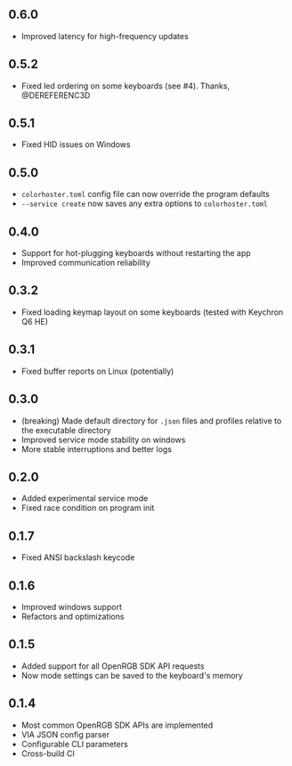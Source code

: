 ## 0.6.0

- Improved latency for high-frequency updates

## 0.5.2

- Fixed led ordering on some keyboards (see #4). Thanks, @DEREFERENC3D

## 0.5.1

- Fixed HID issues on Windows

## 0.5.0

- `colorhoster.toml` config file can now override the program defaults
- `--service create` now saves any extra options to `colorhoster.toml`

## 0.4.0

- Support for hot-plugging keyboards without restarting the app
- Improved communication reliability

## 0.3.2

- Fixed loading keymap layout on some keyboards (tested with Keychron Q6 HE)

## 0.3.1

- Fixed buffer reports on Linux (potentially)

## 0.3.0

- (breaking) Made default directory for `.json` files and profiles relative to the executable directory
- Improved service mode stability on windows
- More stable interruptions and better logs

## 0.2.0

- Added experimental service mode
- Fixed race condition on program init

## 0.1.7

- Fixed ANSI backslash keycode

## 0.1.6

- Improved windows support
- Refactors and optimizations

## 0.1.5

- Added support for all OpenRGB SDK API requests
- Now mode settings can be saved to the keyboard's memory

## 0.1.4

- Most common OpenRGB SDK APIs are implemented
- VIA JSON config parser
- Configurable CLI parameters
- Cross-build CI